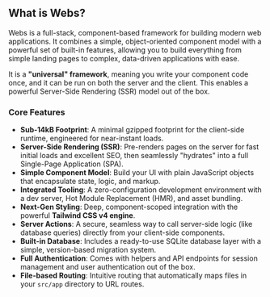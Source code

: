 ## What is Webs?

Webs is a full-stack, component-based framework for building modern web applications. It combines a simple, object-oriented component model with a powerful set of built-in features, allowing you to build everything from simple landing pages to complex, data-driven applications with ease.

It is a **"universal" framework**, meaning you write your component code once, and it can be run on both the server and the client. This enables a powerful Server-Side Rendering (SSR) model out of the box.

### Core Features

- **Sub-14kB Footprint**: A minimal gzipped footprint for the client-side runtime, engineered for near-instant loads.
- **Server-Side Rendering (SSR)**: Pre-renders pages on the server for fast initial loads and excellent SEO, then seamlessly "hydrates" into a full Single-Page Application (SPA).
- **Simple Component Model**: Build your UI with plain JavaScript objects that encapsulate state, logic, and markup.
- **Integrated Tooling**: A zero-configuration development environment with a dev server, Hot Module Replacement (HMR), and asset bundling.
- **Next-Gen Styling**: Deep, component-scoped integration with the powerful **Tailwind CSS v4 engine**.
- **Server Actions**: A secure, seamless way to call server-side logic (like database queries) directly from your client-side components.
- **Built-in Database**: Includes a ready-to-use SQLite database layer with a simple, version-based migration system.
- **Full Authentication**: Comes with helpers and API endpoints for session management and user authentication out of the box.
- **File-based Routing**: Intuitive routing that automatically maps files in your `src/app` directory to URL routes.

